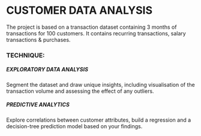 # CUSTOMER DATA ANALYSIS
The project is based on a transaction dataset containing 3 months of transactions for 100 customers. It contains recurring transactions, salary transactions & purchases.

### TECHNIQUE:

##### EXPLORATORY DATA ANALYSIS
Segment the dataset and draw unique insights, including visualisation of the transaction volume and assessing the effect of any outliers.

##### PREDICTIVE ANALYTICS
Explore correlations between customer attributes, build a regression and a decision-tree prediction model based on your findings.
